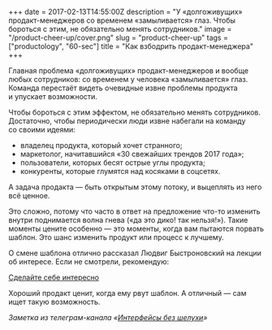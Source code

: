 +++
date = 2017-02-13T14:55:00Z
description = "У «долгоживущих» продакт-менеджеров со временем «замыливается» глаз. Чтобы бороться с этим, не обязательно менять сотрудников."
image = "/product-cheer-up/cover.png"
slug = "product-cheer-up"
tags = ["productology", "60-sec"]
title = "Как взбодрить продакт-менеджера"
+++

Главная проблема «долгоживущих» продакт-менеджеров и вообще любых сотрудников: со временем у человека «замыливается» глаз. Команда перестаёт видеть очевидные извне проблемы продукта и упускает возможности.

Чтобы бороться с этим эффектом, не обязательно менять сотрудников. Достаточно, чтобы периодически люди извне набегали на команду со своими идеями:

- владелец продукта, который хочет странного;
- маркетолог, начитавшийся «30 свежайших трендов 2017 года»;
- пользователи, которых бесят острые углы продукта;
- конкуренты, которые глумятся над косяками в соцсетях.

А задача продакта — быть открытым этому потоку, и выцеплять из него всё ценное.

Это сложно, потому что часто в ответ на предложение что-то изменить внутри поднимается волна гнева («да это дико! так нельзя!»). Такие моменты цените особенно — это моменты, когда вам пытаются порвать шаблон. Это шанс изменить продукт или процесс к лучшему.

О смене шаблона отлично рассказал Людвиг Быстроновский на лекции об интересе. Если не смотрели, рекомендую:

<p class="big">
<a href="/interest/">Сделайте себе интересно</a>
</p>

Хороший продакт ценит, когда ему рвут шаблон. А отличный — сам ищет такую возможность.

<div class="row">
<div class="col-xs-12 col-sm-10 col-md-8"><p><em>Заметка из телеграм-канала <span class="nowrap"><i class="far fa-star color-sin"></i> «<a href="https://t.me/dangry">Интерфейсы без шелухи</a>»</span></em></p></div>
</div>

